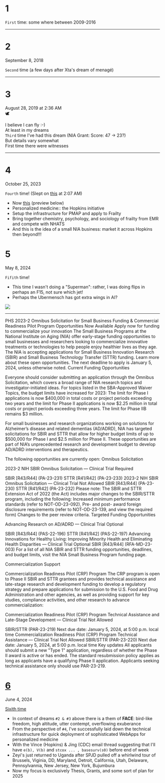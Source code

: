# 1

`First` time: some where between 2009-2016

---

# 2

September 8, 2018

`Second` time (a few days after Xta's dream of menagé)

---

# 3

August 28, 2019 at 2:36 AM       
 🕊     
 
I believe I can fly :-)      
At least in my dreams    
`Third` time I’ve had this dream (NIA Grant: Score: 47 -> 23?)   
But details vary somewhat   
First time there were witnesses    

---

# 4

October 25, 2023 

`Fourth` time! (Slept on [this](https://github.com/abikesa/dialygrind) at 2:07 AM)

   - Now [this](https://mailchi.mp/nih.gov/januarayomnibus-53728?e=9af795b4c2) (preview below)
   - Personalized medicine:: the Hopkins initiative
   - Setup the infrastructure for PMAP and apply to Frailty
   - Bring together chemistry, psychology, and sociology of frailty from EMR and compete with NHATS
   - And this is the idea of a small NIA business: market it across Hopkins then beyond!!!

# 5

May 8, 2024

`Fifith` time!

- This time I wasn't doing a "Superman": rather, I was doing flips in perhaps an F15, not sure which jet!
- Perhaps the Ubermensch has got extra wings in AI?

![](https://media.defense.gov/2021/Aug/27/2002841251/1200/1200/0/210817-F-VG042-9113.JPG)

---

PHS 2023-2 Omnibus Solicitation for Small Business Funding & Commercial Readiness Pilot Program Opportunities Now Available
Apply now for funding to commercialize your innovation
The Small Business Programs at the National Institute on Aging (NIA) offer early-stage funding opportunities to small businesses and researchers looking to commercialize innovative treatments or technologies to help people enjoy healthier lives as they age. The NIA is accepting applications for Small Business Innovation Research (SBIR) and Small Business Technology Transfer (STTR) funding. Learn more about these open opportunities. The next deadline to apply is January 5, 2024, unless otherwise noted. 
Current Funding Opportunities

Everyone should consider submitting an application through the Omnibus Solicitation, which covers a broad range of NIA research topics and investigator-initiated ideas. For topics listed in the SBA-Approved Waiver Topics, the budget limits have increased for 2023: The limit for Phase I applications is now $400,000 in total costs or project periods exceeding two years and the limit for Phase II applications is now $2.25 million in total costs or project periods exceeding three years. The limit for Phase IIB remains $3 million.

For small businesses and research organizations working on solutions for Alzheimer’s disease and related dementias (AD/ADRD), NIA has targeted solicitations for SBIR and STTR that allow for higher budget limits of up to $500,000 for Phase I and $2.5 million for Phase II. These opportunities are part of NIA’s unprecedented research and development budget to develop AD/ADRD interventions and therapeutics. 

The following opportunities are currently open: 
Omnibus Solicitation

2023-2 NIH SBIR Omnibus Solicitation — Clinical Trial Required

SBIR [R43/R44] (PA-23-231)
STTR [R41/R42] (PA-23-233)
2023-2 NIH SBIR Omnibus Solicitation — Clinical Trial Not Allowed
SBIR [R43/R44] (PA-23-230)
STTR [R41/R42] (PA-23-232)
Please note: The SBIR and STTR Extension Act of 2022 (the Act) includes major changes to the SBIR/STTR program, including the following:
Increased minimum performance standards (refer to NOT-OD-23-092),
Pre- and post- award foreign disclosure requirements (refer to NOT-OD-23-139, and view the required form)
Changes to the peer review criteria.
Targeted Funding Opportunities

Advancing Research on AD/ADRD — Clinical Trial Optional

SBIR [R43/R44] (PAS-22-196)
STTR [R41/R42] (PAS-22-197)
Advancing Innovations for Healthy Living: Improving Minority Health and Eliminating Health Disparities — Clinical Trial Optional
SBIR [R43/R44] (RFA-MD-23-003)
For a list of all  NIA SBIR and STTR funding opportunities, deadlines, and budget limits, visit the NIA Small Business Program funding page. 

Commercialization Support

Commercialization Readiness Pilot (CRP) Program
The CRP program is open to Phase II SBIR and STTR grantees and provides technical assistance and late-stage research and development funding to develop a regulatory strategy and prepare applications for submission to the U.S. Food and Drug Administration and other agencies, as well as providing support for key studies, compliance activities, and other research to advance commercialization:

Commercialization Readiness Pilot (CRP) Program Technical Assistance and Late-Stage Development — Clinical Trial Not Allowed

SBIR/STTR (PAR-23-219)
Next due date: January 5, 2024, at 5:00 p.m. local time
Commercialization Readiness Pilot (CRP) Program Technical Assistance — Clinical Trial Not Allowed
SBIR/STTR (PAR-23-220)
Next due date: January 5, 2024, at 5:00 p.m. local time
Key updates
All applicants should submit a new "Type 1" application, regardless of whether the Phase II award is active or has ended.
The standard resubmission policy applies as long as applicants have a qualifying Phase II application.
Applicants seeking technical assistance only should use PAR-23-219.


# [6](https://github.com/abikesa/flying)

June 4, 2024

[Sixith time](https://muzaale.github.io/denotas/bloc/bdn202305.html#xta)

- In context of dreams `#2 & #3` above there is a them of **FACE**: bird-like freedom, high altitude, utter contempt, overflowing exuberance
- From the perspective of `#4`, I've successfully laid down the technical infrastructure for quick deployment of sophisticated WebApps for personalized medicine
- With the Vince (Hopkins) & Jing (CDC) email thread suggesting that I'll have `e(b), V(b)` and `stcox ... , basesurv(s0)` before end of week
- Zeyi's just returned to Uganda after SPJD pulled off a whirlwind tour of Brussels, Viginia, DD, Maryland, Detroit, California, Utah, Delaware, Pennsylvannia, New Jersey, New York, Bujumbura
- Now my focus is exclusively Thesis, Grants, and some sort of plan for 2025
